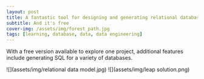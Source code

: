 ```yaml
---
layout: post
title: A fantastic tool for designing and generating relational database models
subtitle: And it's free
cover-img: /assets/img/forest_path.jpg
tags: [learning, database, data, data engineering]
---
```



With a free version available to explore one project, additional features include generating SQL for a variety of databases.

![](assets/img/relational data model.jpg)
![](assets/img/leap solution.png)